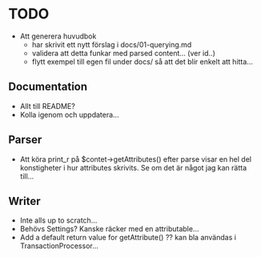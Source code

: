 # TODO

* Att generera huvudbok
    - har skrivit ett nytt förslag i docs/01-querying.md
    - validera att detta funkar med parsed content... (ver id..)
    - flytt exempel till egen fil under docs/ så att det blir enkelt att hitta...

## Documentation

* Allt till README?
* Kolla igenom och uppdatera...

## Parser

* Att köra print_r på $contet->getAttributes() efter parse visar en hel del konstigheter
  i hur attributes skrivits. Se om det är något jag kan rätta till...

## Writer

* Inte alls up to scratch...
* Behövs Settings? Kanske räcker med en attributable...
* Add a default return value for getAttribute() ??
    kan bla användas i TransactionProcessor...
